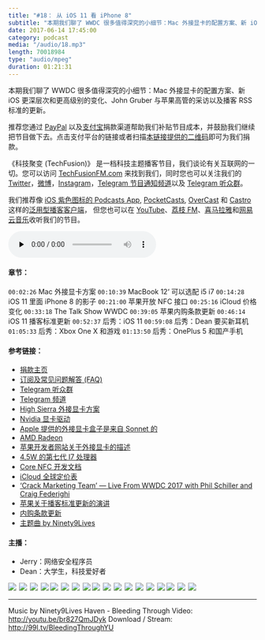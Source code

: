 ```yaml
---
title: "#18： 从 iOS 11 看 iPhone 8"
subtitle: "本期我们聊了 WWDC 很多值得深究的小细节：Mac 外接显卡的配置方案、新 iOS 更深层次和更高级别的变化、John Gruber 与苹果高管的采访以及播客 RSS 标准的更新。"
date: 2017-06-14 17:45:00
category: podcast
media: "/audio/18.mp3"
length: 70018984 
type: "audio/mpeg"
duration: 01:21:31
---
```


本期我们聊了 WWDC 很多值得深究的小细节：Mac 外接显卡的配置方案、新 iOS 更深层次和更高级别的变化、John Gruber 与苹果高管的采访以及播客 RSS 标准的更新。

推荐您通过 [PayPal](https://paypal.me/techfusionfm/5) 以及[支付宝](HTTPS://QR.ALIPAY.COM/FKX09288AJOENI0MVZXM12)捐款渠道帮助我们补贴节目成本，并鼓励我们继续把节目做下去。点击支付平台的链接或者扫描[本链接提供的二维码](https://techfusionfm.com/images/QR.JPG)即可为我们捐款。

《科技聚变 (TechFusion)》 是一档科技主题播客节目，我们谈论有关互联网的一切。您可以访问 [TechFusionFM.com](https://TechFusionFM.com) 来找到我们，同时您也可以关注我们的 [Twitter](http://twitter.com/TechFusionFM)，[微博](https://TechFusionFM.com/images/Weibo-Icon-BW.svg)，[Instagram](http://instagram.com/TechFusionFM)，[Telegram 节目通知频道](https://https://t.me/TechFusion)以及 [Telegram 听众群](https://https://t.me/TechFusionChat)。

我们推荐像 [iOS 紫色图标的 Podcasts App](https://itunes.apple.com/cn/podcast/id1202658654), [PocketCasts](http://pca.st/podcast/28fcd200-cc7c-0134-10da-25324e2a541d), [OverCast](https://overcast.fm) 和 [Castro](http://supertop.co/castro/) 这样的[泛用型播客客户端](https://techfusionfm.com/faq)， 但您也可以在 [YouTube](https://www.youtube.com/channel/UC6uvHf21Tjm5lepw6P2Ki-Q)、[荔枝 FM](https://www.lizhi.fm/1494013/)、[喜马拉雅](http://www.ximalaya.com/72456289/album/6648521)和[网易云音乐](http://music.163.com/#/djradio?id=347498120)收听我们的节目。

<audio class="audioPlayer" controls preload="none" src="https://techfusionfm.com/audio/18.mp3"></audio>

#### 章节：
```00:02:26``` Mac 外接显卡方案
```00:10:39``` MacBook 12‘ 可以选配 i5 i7
```00:14:28``` iOS 11 里面 iPhone 8 的影子
```00:21:00``` 苹果开放 NFC 接口
```00:25:16``` iCloud 价格变化
```00:33:18``` The Talk Show WWDC
```00:39:05``` 苹果内购条款更新
```00:46:14``` iOS 11 播客标准更新
```00:52:37``` 后秀：iOS 11
```00:59:08``` 后秀：Dean 要买新耳机
```01:05:33``` 后秀：Xbox One X 和游戏
```01:13:50``` 后秀：OnePlus 5 和国产手机

#### 参考链接：
- [捐款主页](https://techfusionfm.com/donate)
- [订阅及常见问题解答 (FAQ)](https://techfusionfm.com/faq)
- [Telegram 听众群](https://telegram.me/TechFusionChat)
- [Telegram 频道](https://telegram.me/TechFusion)
- [High Sierra 外接显卡方案](https://9to5mac.com/2017/06/07/hands-on-macos-high-sierra-native-egpu-support-shows-promise-video/)
- [Nvidia 显卡驱动](https://9to5mac.com/2017/04/11/nvidia-releases-pascal-web-drivers-mac-os-gtx-10-series-cards/)
- [Apple 提供的外接显卡盒子是来自 Sonnet 的](http://www.sonnettech.com/product/egfx-breakaway-box.html)
- [AMD Radeon](http://shop.amd.com/zh-cn/components/graphic-cards)
- [苹果开发者网站关于外接显卡的描述](https://developer.apple.com/development-kit/external-graphics/)
- [4.5W 的第七代 I7 处理器](http://ark.intel.com/products/95441/)
- [Core NFC 开发文档](https://developer.apple.com/documentation/corenfc)
- [iCloud 全球定价表](https://support.apple.com/zh-cn/HT201238)
- [‘Crack Marketing Team’ — Live From WWDC 2017 with Phil Schiller and Craig Federighi](https://daringfireball.net/thetalkshow/2017/06/06/ep-193)
- [苹果关于播客标准更新的演讲](https://developer.apple.com/videos/play/wwdc2017/512/)
- [内购条款更新](https://developer.apple.com/app-store/review/guidelines/#payments)
- [主题曲 by Ninety9Lives](http://99l.tv/BleedingThroughYU)

#### 主播：
- Jerry：网络安全程序员
- Dean：大学生，科技爱好者

<a href = "https://itunes.apple.com/cn/podcast/%E7%A7%91%E6%8A%80%E8%81%9A%E5%8F%98-techfusion/id1202658654?mt=2"><img src="https://TechFusionFM.com/images/Apple-Podcast-Icon-BW.svg"></a><span style="padding: 3px"></span><a href = "http://pca.st/podcast/28fcd200-cc7c-0134-10da-25324e2a541d"><img src="https://TechFusionFM.com/images/Pocket-Casts-Icon-BW.svg"></a><span style="padding: 3px"></span><a href = "https://overcast.fm/itunes1202658654/techfusion"><img src="https://TechFusionFM.com/images/Overcast-Icon-BW.svg"></a><span style="padding: 3px"></span><a href = "https://playmusic.app.goo.gl/?ibi=com.google.PlayMusic&isi=691797987&ius=googleplaymusic&link=https://play.google.com/music/m/Ipiouils7kq2tvqibapqnnwsm5u?t%3D%25E7%25A7%2591%25E6%258A%2580%25E8%2581%259A%25E5%258F%2598_%28TechFusion%29%26pcampaignid%3DMKT-na-all-co-pr-mu-pod-16"><img src="https://TechFusionFM.com/images/Play-Music-Icon-BW.svg"></a><span style="padding: 3px"><a href = "https://www.lizhi.fm/1494013/"><img src="https://TechFusionFM.com/images/LizhiFM-Icon-BW.svg"></a><span style="padding: 3px"></span><a href = "http://www.ximalaya.com/72456289/album/6648521"><img src="https://TechFusionFM.com/images/Ximalaya-Icon-BW.svg"></a><span style="padding: 3px"></span><a href = "http://music.163.com/#/djradio?id=347498120"><img src="https://TechFusionFM.com/images/163-Music-Icon-BW.svg"></a><span style="padding: 3px"></span><a href = "https://soundcloud.com/techfusion"><img src="https://TechFusionFM.com/images/SoundCloud-Icon-BW.svg"></a><span style="padding: 3px"><a href = "http://twitter.com/TechFusionFM"><img src="https://TechFusionFM.com/images/Twitter-Icon-BW.svg"></a><span style="padding: 3px"></span><a href = "http://weibo.com/TechFusionFM"><img src="https://TechFusionFM.com/images/Weibo-Icon-BW.svg"></a><span style="padding: 3px"></span><a href = "http://instagram.com/TechFusionFM"><img src="https://TechFusionFM.com/images/Instagram-Icon-BW.svg"></a><span style="padding: 3px"></span><a href = "https://https://t.me/TechFusion"><img src="https://TechFusionFM.com/images/Telegram-Channel-Icon-BW.svg"></a><span style="padding: 3px"></span><a href = "https://t.me/TechFusionChat"><img src="https://TechFusionFM.com/images/Telegram-Chat-Icon-BW.svg"></a><span style="padding: 3px"></span><a href = "https://www.zhihu.com/people/techfusion/activities"><img src="https://TechFusionFM.com/images/Zhihu-Icon-BW.svg"></a><span style="padding: 3px"></span><a href = "mailto:hi@TechFusionFM.com"><img src="https://TechFusionFM.com/images/Email-Icon-BW.svg"></a><span style="padding: 3px"><a href = "https://www.youtube.com/channel/UC6uvHf21Tjm5lepw6P2Ki-Q"><img src="https://TechFusionFM.com/images/YouTube-Icon-BW.svg"></a><span style="padding: 3px"></span><a href = "http://i.youku.com/techfusion"><img src="https://TechFusionFM.com/images/Youku-Icon-BW.svg"></a><span style="padding: 3px"></span><a href = "http://www.tudou.com/home/TechFusion"><img src="https://TechFusionFM.com/images/Tudou-Icon-BW.svg"></a>

---
Music by Ninety9Lives
Haven - Bleeding Through
Video: http://youtu.be/br827QmJDyk
Download / Stream: http://99l.tv/BleedingThroughYU